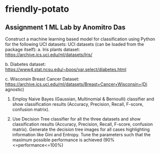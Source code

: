 # friendly-potato 

## Assignment 1 ML Lab by Anomitro Das

Construct a machine learning based model for classification using Python for the 
following UCI datasets:
UCI datasets (can be loaded from the package itself):
  a. Iris plants dataset: https://archive.ics.uci.edu/ml/datasets/Iris/

  b. Diabetes dataset: https://www4.stat.ncsu.edu/~boos/var.select/diabetes.html

  c. Wisconsin Breast Cancer Dataset: https://archive.ics.uci.edu/ml/datasets/Breast+Cancer+Wisconsin+(Di
agnostic)


1. Employ Naive Bayes (Gaussian, Multinomial & Bernoulli) classifier and show 
classification results (Accuracy, Precision, Recall, F-score, confusion matrix).


2. Use Decision Tree classifier for all the three datasets and show classification 
results (Accuracy, Precision, Recall, F-score, confusion matrix). Generate the 
decision tree images for all cases highlighting information like Gini and 
Entropy.
Tune the parameters such that the maximum possible performance is achieved 
(90%<=performance<=100%)
